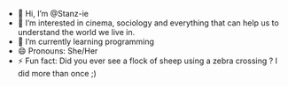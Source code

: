 - 👋 Hi, I’m @Stanz-ie
- 👀 I’m interested in cinema, sociology and everything that can help us to understand the world we live in.
- 🌱 I’m currently learning programming 
- 😄 Pronouns: She/Her
- ⚡ Fun fact: Did you ever see a flock of sheep using a zebra crossing ? I did more than once ;) 

<!---
Stanz-ie/Stanz-ie is a ✨ special ✨ repository because its `README.md` (this file) appears on your GitHub profile.
You can click the Preview link to take a look at your changes.
--->
